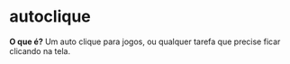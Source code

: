 # autoclique
**O que é?**
Um auto clique para jogos, ou qualquer tarefa que precise ficar clicando na tela. 

